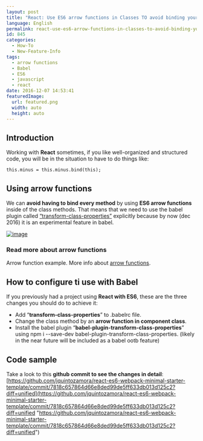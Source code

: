 ```yaml
---
layout: post
title: "React: Use ES6 arrow functions in Classes TO avoid binding your methods with the current This object"
language: English
permalink: react-use-es6-arrow-functions-in-classes-to-avoid-binding-your-methods-with-the-current-this-object
id: 845
categories:
  - How-To
  - New-Feature-Info
tags:
  - arrow functions
  - Babel
  - ES6
  - javascript
  - react
date: 2016-12-07 14:53:41
featuredImage: 
  url: featured.png
  width: auto
  height: auto
---
```


## Introduction
Working with **React** sometimes, if you like well-organized and structured code, you will be in the situation to have to do things like:
```
this.minus = this.minus.bind(this);
```

## Using arrow functions
We can **avoid having to bind every method** by using **ES6 arrow functions** inside of the class methods. That means that we need to use the babel plugin called [“transform-class-properties”](http://babeljs.io/docs/plugins/transform-class-properties/) explicitly because by now (dec 2016) it is an experimental feature in babel.

[![image](./image.png "image")](./image.png)

### Read more about arrow functions
Arrow function example. More info about [arrow functions](http://www.2ality.com/2012/04/arrow-functions.html).

## How to configure ti use with Babel
If you previously had a project using **React with ES6**, these are the three changes you should do to achieve it:
- Add “**transform-class-properties**” to .babelrc file.
- Change the class method by an **arrow function in component class**.
- Install the babel plugin “**babel-plugin-transform-class-properties**” using npm i --save-dev babel-plugin-transform-class-properties. (likely in the near future will be included as a babel ootb feature)

## Code sample
Take a look to this **github commit to see the changes in detail**: [https://github.com/jquintozamora/react-es6-webpack-minimal-starter-template/commit/7818c657864d66e8ded99de5ff633db013d125c2?diff=unified](https://github.com/jquintozamora/react-es6-webpack-minimal-starter-template/commit/7818c657864d66e8ded99de5ff633db013d125c2?diff=unified "https://github.com/jquintozamora/react-es6-webpack-minimal-starter-template/commit/7818c657864d66e8ded99de5ff633db013d125c2?diff=unified")
